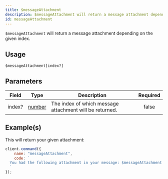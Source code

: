 ```yaml
---
title: $messageAttachment
description: $messageAttachment will return a message attachment depending on the given index.
id: messageAttachment
---
```


`$messageAttachment` will return a message attachment depending on the given index.

## Usage

```aoi
$messageAttachment[index?]
```

## Parameters

| Field  | Type                                                                                              | Description                                             | Required |
| ------ | ------------------------------------------------------------------------------------------------- | ------------------------------------------------------- | :------: |
| index? | [number](https://developer.mozilla.org/en-US/docs/Web/JavaScript/Reference/Global_Objects/Number) | The index of which message attachment will be returned. |  false   |

## Example(s)

This will return your given attachment:

```javascript
client.command({
    name: "messageAttachment",
    code: `
  You had the following attachment in your message: $messageAttachment
  `
});
```
